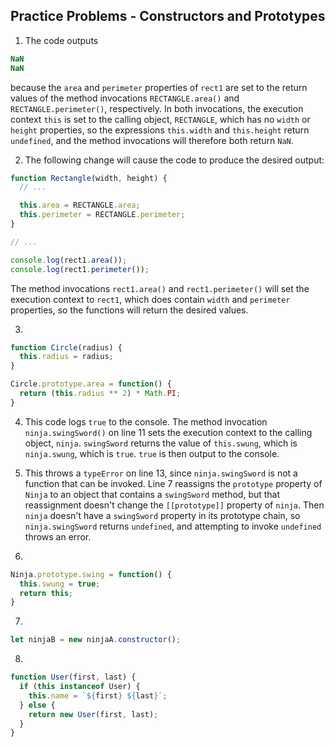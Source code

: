 ## Practice Problems - Constructors and Prototypes ##

1. The code outputs

```javascript
NaN
NaN
```

because the `area` and `perimeter` properties of `rect1` are set to the return values of the method invocations `RECTANGLE.area()` and `RECTANGLE.perimeter()`, respectively. In both invocations, the execution context `this` is set to the calling object, `RECTANGLE`, which has no `width` or `height` properties, so the expressions `this.width` and `this.height` return `undefined`, and the method invocations will therefore both return `NaN`.

2. The following change will cause the code to produce the desired output:

```javascript
function Rectangle(width, height) {
  // ...

  this.area = RECTANGLE.area;
  this.perimeter = RECTANGLE.perimeter;
}

// ...

console.log(rect1.area());
console.log(rect1.perimeter());
```

The method invocations `rect1.area()` and `rect1.perimeter()` will set the execution context to `rect1`, which does contain `width` and `perimeter` properties, so the functions will return the desired values.

3. 

```javascript
function Circle(radius) {
  this.radius = radius;
}

Circle.prototype.area = function() {
  return (this.radius ** 2) * Math.PI;
}
```

4. This code logs `true` to the console. The method invocation `ninja.swingSword()` on line 11 sets the execution context to the calling object, `ninja`. `swingSword` returns the value of `this.swung`, which is `ninja.swung`, which is `true`. `true` is then output to the console.

5. This throws a `typeError` on line 13, since `ninja.swingSword` is not a function that can be invoked. Line 7 reassigns the `prototype` property of `Ninja` to an object that contains a `swingSword` method, but that reassignment doesn't change the `[[prototype]]` property of `ninja`. Then `ninja` doesn't have a `swingSword` property in its prototype chain, so `ninja.swingSword` returns `undefined`, and attempting to invoke `undefined` throws an error.

6. 

```javascript
Ninja.prototype.swing = function() {
  this.swung = true;
  return this;
}
```

7.

```javascript
let ninjaB = new ninjaA.constructor();
```

8.

```javascript
function User(first, last) {
  if (this instanceof User) {
    this.name = `${first} ${last}`;
  } else {
    return new User(first, last);
  }
}
```